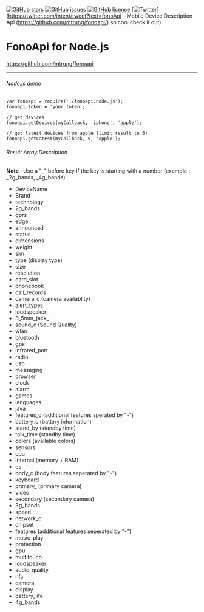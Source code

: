 [![GitHub stars](https://img.shields.io/github/stars/mtrung/fonoapi.svg)](https://github.com/mtrung/fonoapi/stargazers)
[![GitHub issues](https://img.shields.io/github/issues/mtrung/fonoapi.svg)](https://github.com/mtrung/fonoapi/issues)
[![GitHub license](https://img.shields.io/badge/license-MIT-blue.svg)](https://raw.githubusercontent.com/mtrung/fonoapi/master/LICENSE)
[![Twitter](https://img.shields.io/twitter/url/https/github.com/mtrung/fonoapi/.svg?style=social)](https://twitter.com/intent/tweet?text=fonoApi - Mobile Device Description Api (https://github.com/mtrung/fonoapi/) so cool check it out)

# FonoApi for Node.js
https://github.com/mtrung/fonoapi

------
###### Node.js demo
```
var fonoapi = require('./fonoapi.node.js');
fonoapi.token = 'your_token';

// get devices
fonoapi.getDevices(myCallback, 'iphone', 'apple');

// get latest devices from apple (limit result to 5)
fonoapi.getLatest(myCallback, 5, 'apple');
```

###### Result Array Description

**Note** : Use a "_" before key if the key is starting with a number (example : _2g_bands, _4g_bands)

- DeviceName
- Brand
- technology
- 2g_bands
- gprs
- edge
- announced
- status
- dimensions
- weight
- sim
- type (display type)
- size
- resolution
- card_slot
- phonebook
- call_records
- camera_c (camera availablity)
- alert_types
- loudspeaker_
- 3_5mm_jack_
- sound_c (Sound Quality)
- wlan
- bluetooth
- gps
- infrared_port
- radio
- usb
- messaging
- browser
- clock
- alarm
- games
- languages
- java
- features_c (additional features sperated by "-")
- battery_c (battery information)
- stand_by (standby time)
- talk_time (standby time)
- colors (available colors)
- sensors
- cpu
- internal (memory + RAM)
- os
- body_c (body features seperated by "-")
- keyboard
- primary_ (primary camera)
- video
- secondary (secondary camera)
- 3g_bands
- speed
- network_c
- chipset
- features  (additional features seperated by "-")
- music_play
- protection
- gpu
- multitouch
- loudspeaker
- audio_quality
- nfc
- camera
- display
- battery_life
- 4g_bands
